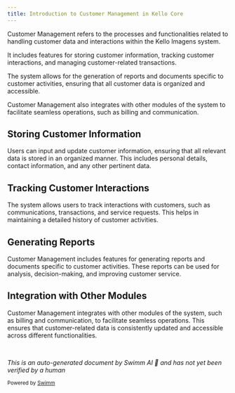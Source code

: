 ```yaml
---
title: Introduction to Customer Management in Kello Core
---
```

Customer Management refers to the processes and functionalities related to handling customer data and interactions within the Kello Imagens system.

It includes features for storing customer information, tracking customer interactions, and managing customer-related transactions.

The system allows for the generation of reports and documents specific to customer activities, ensuring that all customer data is organized and accessible.

Customer Management also integrates with other modules of the system to facilitate seamless operations, such as billing and communication.

## Storing Customer Information

Users can input and update customer information, ensuring that all relevant data is stored in an organized manner. This includes personal details, contact information, and any other pertinent data.

## Tracking Customer Interactions

The system allows users to track interactions with customers, such as communications, transactions, and service requests. This helps in maintaining a detailed history of customer activities.

## Generating Reports

Customer Management includes features for generating reports and documents specific to customer activities. These reports can be used for analysis, decision-making, and improving customer service.

## Integration with Other Modules

Customer Management integrates with other modules of the system, such as billing and communication, to facilitate seamless operations. This ensures that customer-related data is consistently updated and accessible across different functionalities.

&nbsp;

*This is an auto-generated document by Swimm AI 🌊 and has not yet been verified by a human*

<SwmMeta version="3.0.0" repo-id="Z2l0aHViJTNBJTNBa2VsbG8lM0ElM0Fzd2ltbWlv" repo-name="kello"><sup>Powered by [Swimm](/)</sup></SwmMeta>
